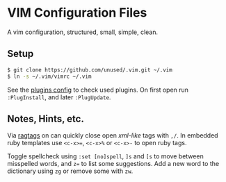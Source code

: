 
# VIM Configuration Files

A vim configuration, structured, small, simple, clean.

## Setup

```sh
$ git clone https://github.com/unused/.vim.git ~/.vim
$ ln -s ~/.vim/vimrc ~/.vim
```

See the [plugins config](/config/plugins.vim) to check used plugins. On first
open run `:PlugInstall`, and later `:PlugUpdate`.

## Notes, Hints, etc.

Via [ragtags](https://github.com/tpope/vim-ragtag) on can quickly close open
_xml-like_ tags with `,/`. In embedded ruby templates use `<c-x>=`, `<c-x>%` or
`<c-x>-` to open ruby tags.

Toggle spellcheck using `:set [no]spell`, `]s` and `[s` to move between
misspelled words, and `z=` to list some suggestions. Add a new word to the
dictionary using `zg` or remove some with `zw`.
